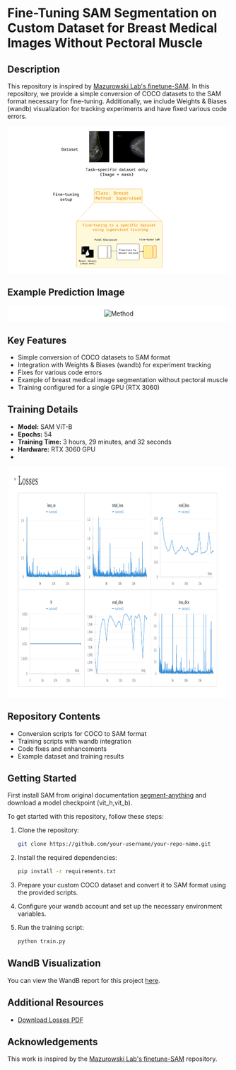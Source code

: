 # Fine-Tuning SAM Segmentation on Custom Dataset for Breast Medical Images Without Pectoral Muscle

## Description
This repository is inspired by [Mazurowski Lab's finetune-SAM](https://github.com/mazurowski-lab/finetune-SAM). In this repository, we provide a simple conversion of COCO datasets to the SAM format necessary for fine-tuning. Additionally, we include Weights & Biases (wandb) visualization for tracking experiments and have fixed various code errors. 

<p align="center" style="background-color: white; padding: 10px;">
  <img src="images/Method9.png" alt="Method" width="300">
</p>



## Example Prediction Image

<p align="center" style="background-color: white; padding: 10px;">
  <img src="images/test9.png" alt="Method" width="300">
</p>



## Key Features
- Simple conversion of COCO datasets to SAM format
- Integration with Weights & Biases (wandb) for experiment tracking
- Fixes for various code errors
- Example of breast medical image segmentation without pectoral muscle
- Training configured for a single GPU (RTX 3060)

## Training Details
- **Model:** SAM ViT-B
- **Epochs:** 54
- **Training Time:** 3 hours, 29 minutes, and 32 seconds
- **Hardware:** RTX 3060 GPU
- 
<p align="center" style="background-color: white; padding: 10px;">
  <img src="images/loss.png" alt="Method" width="800", height="500">
</p>



## Repository Contents
- Conversion scripts for COCO to SAM format
- Training scripts with wandb integration
- Code fixes and enhancements
- Example dataset and training results

## Getting Started
First install SAM from original documentation [segment-anything](https://github.com/facebookresearch/segment-anything) and download a model checkpoint (vit_h,vit_b).


To get started with this repository, follow these steps:

1. Clone the repository:
    ```bash
    git clone https://github.com/your-username/your-repo-name.git
    ```
2. Install the required dependencies:
    ```bash
    pip install -r requirements.txt
    ```

3. Prepare your custom COCO dataset and convert it to SAM format using the provided scripts.

4. Configure your wandb account and set up the necessary environment variables.

5. Run the training script:
    ```bash
    python train.py
    ```
## WandB Visualization

You can view the WandB report for this project [here](https://wandb.ai/uabc/rtx3060%20-%20visualizamiento%20exitoso/reports/-Fine-Tuning-SAM-on-Custom-COCO-Dataset-for-Breast-Medical-Images---Vmlldzo4NDIxNTE2).

## Additional Resources
- [Download Losses PDF](/images/losses.pdf)


## Acknowledgements
This work is inspired by the [Mazurowski Lab's finetune-SAM](https://github.com/mazurowski-lab/finetune-SAM) repository.
